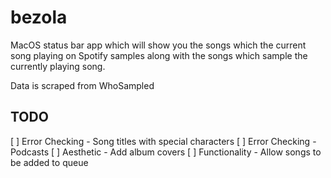 # bezola

MacOS status bar app which will show you the songs which the current song playing on Spotify samples along with the songs which sample the currently playing song.

Data is scraped from WhoSampled

## TODO
[ ] Error Checking - Song titles with special characters
[ ] Error Checking - Podcasts
[ ] Aesthetic - Add album covers
[ ] Functionality - Allow songs to be added to queue
